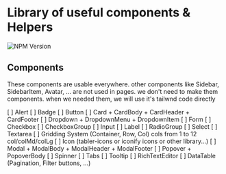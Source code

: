 # Library of useful components & Helpers

![NPM Version](https://img.shields.io/npm/v/owls-lib)


## Components
These components are usable everywhere. other components like Sidebar, SidebarItem, Avatar, ... are
not used in pages. we don't need to make them components. when we needed them, we will use it's
tailwnd code directly

[ ] Alert
[ ] Badge
[ ] Button
[ ] Card + CardBody + CardHeader + CardFooter
[ ] Dropdown + DropdownMenu + DropdownItem
[ ] Form
    [ ] Checkbox
    [ ] CheckboxGroup
    [ ] Input
    [ ] Label
    [ ] RadioGroup
    [ ] Select
    [ ] Textarea
[ ] Gridding System (Container, Row, Col) cols from 1 to 12 col/colMd/colLg
[ ] Icon (tabler-icons or iconify icons or other library...)
[ ] Modal + ModalBody + ModalHeader + ModalFooter
[ ] Popover + PopoverBody
[ ] Spinner
[ ] Tabs
[ ] Tooltip
[ ] RichTextEditor
[ ] DataTable (Pagination, Filter buttons, ...)
